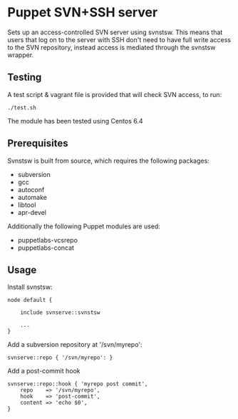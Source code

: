 Puppet SVN+SSH server
=====================

Sets up an access-controlled SVN server using svnstsw. This means that users
that log on to the server with SSH don't need to have full write access to the
SVN repository, instead access is mediated through the svnstsw wrapper.

Testing
-------

A test script & vagrant file is provided that will check SVN access, to run:

    ./test.sh

The module has been tested using Centos 6.4

Prerequisites
-------------

Svnstsw is built from source, which requires the following packages:

 - subversion
 - gcc
 - autoconf
 - automake
 - libtool
 - apr-devel

Additionally the following Puppet modules are used:

 - puppetlabs-vcsrepo
 - puppetlabs-concat

Usage
-----

Install svnstsw:

    node default {

        include svnserve::svnstsw

        ...
    }

Add a subversion repository at '/svn/myrepo':

    svnserve::repo { '/svn/myrepo': }

Add a post-commit hook

    svnserve::repo::hook { 'myrepo post commit',
        repo    => '/svn/myrepo',
        hook    => 'post-commit',
        content => 'echo $0',
    }
